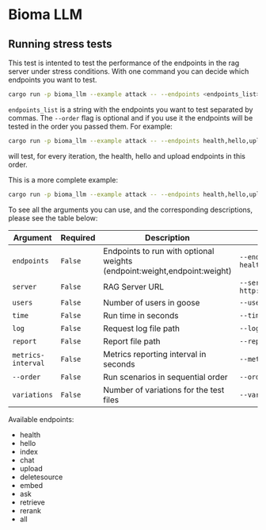 # Bioma LLM  

## Running stress tests  

This test is intented to test the performance of the endpoints in the rag server under stress conditions. With one command you can decide which endpoints you want to test.  

```bash
cargo run -p bioma_llm --example attack -- --endpoints <endpoints_list> --order
```  

```endpoints_list``` is a string with the endpoints you want to test separated by commas. The ```--order``` flag is optional and if you use it the endpoints will be tested in the order you passed them. For example:  

```bash
cargo run -p bioma_llm --example attack -- --endpoints health,hello,upload --order
```

will test, for every iteration, the health, hello and upload endpoints in this order.

This is a more complete example:

```bash
cargo run -p bioma_llm --example attack -- --endpoints health,hello,upload,index,ask --users 20 --time 70 --order --variations 16
```

To see all the arguments you can use, and the corresponding descriptions, please see the table below:

| Argument           | Required | Description                                                              | Example                                   | Default               |
|--------------------|----------|--------------------------------------------------------------------------|-------------------------------------------|-----------------------|
| `endpoints`        | `False`    | Endpoints to run with optional weights (endpoint:weight,endpoint:weight) | `--endpoints health:1,index:3,upload,ask` | all                   |
| `server`           | `False`    | RAG Server URL                                                           | `--server http://localhost:5766`          | http://localhost:5766 |
| `users`            | `False`    | Number of users in goose                                                 | `--users 15`                              | 10                    |
| `time`             | `False`    | Run time in seconds                                                      | `--time 5`                                | 60                    |
| `log`              | `False`    | Request log file path                                                    | `--log /tmp/requests.log`                 | .output/requests.log  |
| `report`           | `False`    | Report file path                                                         | `--report /tmp/report.html`               | .output/report.html   |
| `metrics-interval` | `False`    | Metrics reporting interval in seconds                                    | `--metrics-interval 4`                    | 15                    |
| `--order`          | `False`    | Run scenarios in sequential order                                        | `--order`                                 | -                     |
| `variations`       | `False`    | Number of variations for the test files                                  | `--variations 10`                         | 1                     |

Available endpoints:

- health
- hello
- index
- chat
- upload
- deletesource
- embed
- ask
- retrieve
- rerank
- all
